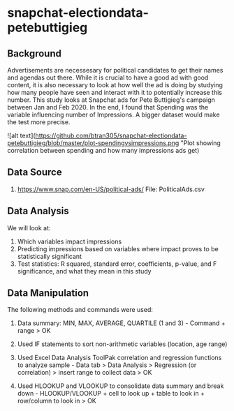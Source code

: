 # snapchat-electiondata-petebuttigieg

## Background

Advertisements are necessesary for political candidates to get their names and agendas out there. While it is crucial to have a good ad with good content, it is also necessary to look at how well the ad is doing by studying how many people have seen and interact with it to potentially increase this number. This study looks at Snapchat ads for Pete Buttigieg's campaign between Jan and Feb 2020. In the end, I found that Spending was the variable influencing number of Impressions. A bigger dataset would make the test more precise.

![alt text](https://github.com/btran305/snapchat-electiondata-petebuttigieg/blob/master/plot-spendingvsimpressions.png "Plot showing correlation between spending and how many impressions ads get)

## Data Source

1) https://www.snap.com/en-US/political-ads/
File: PoliticalAds.csv

## Data Analysis

We will look at:
1) Which variables impact impressions
2) Predicting impressions based on variables where impact proves to be statistically significant
3) Test statistics: R squared, standard error, coefficients, p-value, and F significance, and what they mean in this study

## Data Manipulation

The following methods and commands were used:
1) Data summary: MIN, MAX, AVERAGE, QUARTILE (1 and 3)
         - Command + range > OK
2) Used IF statements to sort non-arithmetic variables (location, age range)

3) Used Excel Data Analysis ToolPak correlation and regression functions to analyze sample
         - Data tab > Data Analysis > Regression (or correlation) > insert range to collect data > OK
4) Used HLOOKUP and VLOOKUP to consolidate data summary and break down
         - HLOOKUP/VLOOKUP + cell to look up + table to look in + row/column to look in > OK
      
